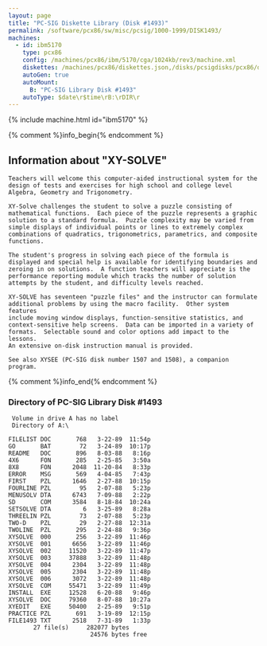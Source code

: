 ```yaml
---
layout: page
title: "PC-SIG Diskette Library (Disk #1493)"
permalink: /software/pcx86/sw/misc/pcsig/1000-1999/DISK1493/
machines:
  - id: ibm5170
    type: pcx86
    config: /machines/pcx86/ibm/5170/cga/1024kb/rev3/machine.xml
    diskettes: /machines/pcx86/diskettes.json,/disks/pcsigdisks/pcx86/diskettes.json
    autoGen: true
    autoMount:
      B: "PC-SIG Library Disk #1493"
    autoType: $date\r$time\rB:\rDIR\r
---
```


{% include machine.html id="ibm5170" %}

{% comment %}info_begin{% endcomment %}

## Information about "XY-SOLVE"

    Teachers will welcome this computer-aided instructional system for the
    design of tests and exercises for high school and college level
    Algebra, Geometry and Trigonometry.
    
    XY-Solve challenges the student to solve a puzzle consisting of
    mathematical functions.  Each piece of the puzzle represents a graphic
    solution to a standard formula.  Puzzle complexity may be varied from
    simple displays of individual points or lines to extremely complex
    combinations of quadratics, trigonometrics, parametrics, and composite
    functions.
    
    The student's progress in solving each piece of the formula is
    displayed and special help is available for identifying boundaries and
    zeroing in on solutions.  A function teachers will appreciate is the
    performance reporting module which tracks the number of solution
    attempts by the student, and difficulty levels reached.
    
    XY-SOLVE has seventeen "puzzle files" and the instructor can formulate
    additional problems by using the macro facility.  Other system features
    include moving window displays, function-sensitive statistics, and
    context-sensitive help screens.  Data can be imported in a variety of
    formats.  Selectable sound and color options add impact to the lessons.
    An extensive on-disk instruction manual is provided.
    
    See also XYSEE (PC-SIG disk number 1507 and 1508), a companion program.
{% comment %}info_end{% endcomment %}


### Directory of PC-SIG Library Disk #1493

     Volume in drive A has no label
     Directory of A:\

    FILELIST DOC       768   3-22-89  11:54p
    GO       BAT        72   3-24-89  10:17p
    README   DOC       896   8-03-88   8:16p
    4X6      FON       285   2-25-85   3:50a
    8X8      FON      2048  11-20-84   8:33p
    ERROR    MSG       569   4-04-85   7:43p
    FIRST    PZL      1646   2-27-88  10:15p
    FOURLINE PZL        95   2-07-88   5:23p
    MENUSOLV DTA      6743   7-09-88   2:22p
    SD       COM      3584   8-18-84  10:24a
    SETSOLVE DTA         6   3-25-89   8:28a
    THREELIN PZL        73   2-07-88   5:23p
    TWO-D    PZL        29   2-27-88  12:31a
    TWOLINE  PZL       295   2-24-88   9:36p
    XYSOLVE  000       256   3-22-89  11:46p
    XYSOLVE  001      6656   3-22-89  11:46p
    XYSOLVE  002     11520   3-22-89  11:47p
    XYSOLVE  003     37888   3-22-89  11:48p
    XYSOLVE  004      2304   3-22-89  11:48p
    XYSOLVE  005      2304   3-22-89  11:48p
    XYSOLVE  006      3072   3-22-89  11:48p
    XYSOLVE  COM     55471   3-22-89  11:49p
    INSTALL  EXE     12528   6-20-88   9:46p
    XYSOLVE  DOC     79360   8-07-88  10:27a
    XYEDIT   EXE     50400   2-25-89   9:51p
    PRACTICE PZL       691   3-19-89  12:15p
    FILE1493 TXT      2518   7-31-89   1:33p
           27 file(s)     282077 bytes
                           24576 bytes free
